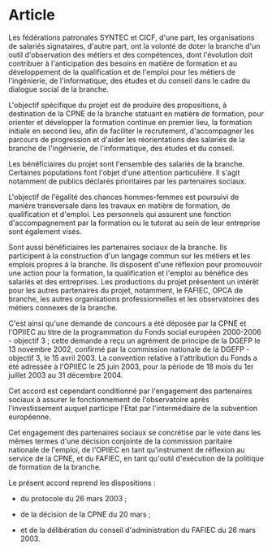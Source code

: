 # Article

Les fédérations patronales SYNTEC et CICF, d'une part, les organisations de salariés signataires, d'autre part, ont la volonté de doter la branche d'un outil d'observation des métiers et des compétences, dont l'évolution doit contribuer à l'anticipation des besoins en matière de formation et au développement de la qualification et de l'emploi pour les métiers de l'ingénierie, de l'informatique, des études et du conseil dans le cadre du dialogue social de la branche.

L'objectif spécifique du projet est de produire des propositions, à destination de la CPNE de la branche statuant en matière de formation, pour orienter et développer la formation continue en premier lieu, la formation initiale en second lieu, afin de faciliter le recrutement, d'accompagner les parcours de progression et d'aider les réorientations des salariés de la branche de l'ingénierie, de l'informatique, des études et du conseil.

Les bénéficiaires du projet sont l'ensemble des salariés de la branche. Certaines populations font l'objet d'une attention particulière. Il s'agit notamment de publics déclarés prioritaires par les partenaires sociaux.

L'objectif de l'égalité des chances hommes-femmes est poursuivi de manière transversale dans les travaux en matière de formation, de qualification et d'emploi. Les personnels qui assurent une fonction d'accompagnement par la formation ou le tutorat au sein de leur entreprise sont également visés.

Sont aussi bénéficiaires les partenaires sociaux de la branche. Ils participent à la construction d'un langage commun sur les métiers et les emplois propres à la branche. Ils disposent d'une réflexion pour promouvoir une action pour la formation, la qualification et l'emploi au bénéfice des salariés et des entreprises. Les productions du projet présentent un intérêt pour les autres partenaires du projet, notamment, le FAFIEC, OPCA de branche, les autres organisations professionnelles et les observatoires des métiers connexes de la branche.

C'est ainsi qu'une demande de concours a été déposée par la CPNE et l'OPIIEC au titre de la programmation du Fonds social européen 2000-2006 - objectif 3 ; cette demande a reçu un agrément de principe de la DGEFP le 13 novembre 2002, confirmé par la commission nationale de la DGEFP - objectif 3, le 15 avril 2003. La convention relative à l'attribution du Fonds a été adressée à l'OPIIEC le 25 juin 2003, pour la période de 18 mois du 1er juillet 2003 au 31 décembre 2004.

Cet accord est cependant conditionné par l'engagement des partenaires sociaux à assurer le fonctionnement de l'observatoire après l'investissement auquel participe l'Etat par l'intermédiaire de la subvention européenne.

Cet engagement des partenaires sociaux se concrétise par le vote dans les mêmes termes d'une décision conjointe de la commission paritaire nationale de l'emploi, de l'OPIIEC en tant qu'instrument de réflexion au service de la CPNE, et du FAFIEC, en tant qu'outil d'exécution de la politique de formation de la branche.

Le présent accord reprend les dispositions :

- du protocole du 26 mars 2003 ;

- de la décision de la CPNE du 20 mars ;

- et de la délibération du conseil d'administration du FAFIEC du 26 mars 2003.

